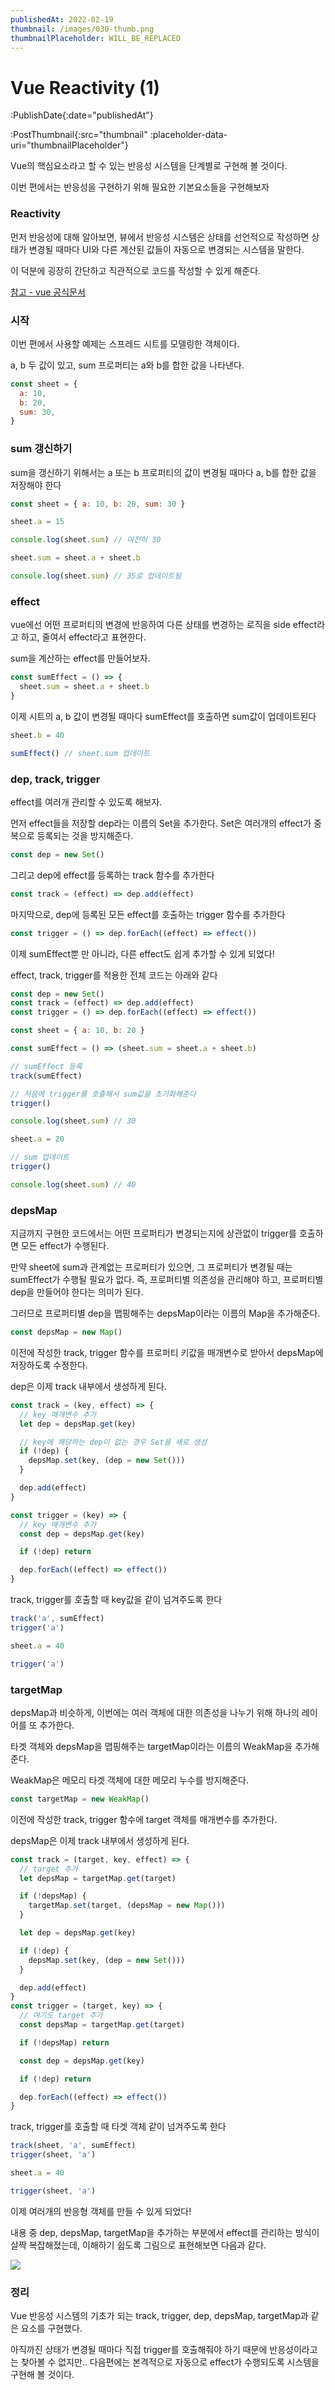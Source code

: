 ```yaml
---
publishedAt: 2022-02-19
thumbnail: /images/030-thumb.png
thumbnailPlaceholder: WILL_BE_REPLACED
---
```


# Vue Reactivity (1)

:PublishDate{:date="publishedAt"}

:PostThumbnail{:src="thumbnail" :placeholder-data-uri="thumbnailPlaceholder"}

Vue의 핵심요소라고 할 수 있는 반응성 시스템을 단계별로 구현해 볼 것이다.

이번 편에서는 반응성을 구현하기 위해 필요한 기본요소들을 구현해보자

### Reactivity

먼저 반응성에 대해 알아보면, 뷰에서 반응성 시스템은 상태를 선언적으로 작성하면 상태가 변경될 때마다 UI와 다른 계산된 값들이 자동으로 변경되는 시스템을 말한다.

이 덕분에 굉장히 간단하고 직관적으로 코드를 작성할 수 있게 해준다.

[참고 - vue 공식문서](https://vuejs.org/guide/extras/reactivity-in-depth.html)

### 시작

이번 편에서 사용할 예제는 스프레드 시트를 모델링한 객체이다.

a, b 두 값이 있고, sum 프로퍼티는 a와 b를 합한 값을 나타낸다.

```jsx
const sheet = {
  a: 10,
  b: 20,
  sum: 30,
}
```

### sum 갱신하기

sum을 갱신하기 위해서는 a 또는 b 프로퍼티의 값이 변경될 때마다 a, b를 합한 값을 저장해야 한다

```jsx
const sheet = { a: 10, b: 20, sum: 30 }

sheet.a = 15

console.log(sheet.sum) // 여전히 30

sheet.sum = sheet.a + sheet.b

console.log(sheet.sum) // 35로 업데이트됨
```

### effect

vue에선 어떤 프로퍼티의 변경에 반응하여 다른 상태를 변경하는 로직을 side effect라고 하고, 줄여서 effect라고 표현한다.

sum을 계산하는 effect를 만들어보자.

```jsx
const sumEffect = () => {
  sheet.sum = sheet.a + sheet.b
}
```

이제 시트의 a, b 값이 변경될 때마다 sumEffect를 호출하면 sum값이 업데이트된다

```jsx
sheet.b = 40

sumEffect() // sheet.sum 업데이트
```

### dep, track, trigger

effect를 여러개 관리할 수 있도록 해보자.

먼저 effect들을 저장할 dep라는 이름의 Set을 추가한다.
Set은 여러개의 effect가 중복으로 등록되는 것을 방지해준다.

```jsx
const dep = new Set()
```

그리고 dep에 effect를 등록하는 track 함수를 추가한다

```jsx
const track = (effect) => dep.add(effect)
```

마지막으로, dep에 등록된 모든 effect를 호출하는 trigger 함수를 추가한다

```jsx
const trigger = () => dep.forEach((effect) => effect())
```

이제 sumEffect뿐 만 아니라, 다른 effect도 쉽게 추가할 수 있게 되었다!

effect, track, trigger를 적용한 전체 코드는 아래와 같다

```jsx
const dep = new Set()
const track = (effect) => dep.add(effect)
const trigger = () => dep.forEach((effect) => effect())

const sheet = { a: 10, b: 20 }

const sumEffect = () => (sheet.sum = sheet.a + sheet.b)

// sumEffect 등록
track(sumEffect)

// 처음에 trigger를 호출해서 sum값을 초기화해준다
trigger()

console.log(sheet.sum) // 30

sheet.a = 20

// sum 업데이트
trigger()

console.log(sheet.sum) // 40
```

### depsMap

지금까지 구현한 코드에서는 어떤 프로퍼티가 변경되는지에 상관없이 trigger를 호출하면 모든 effect가 수행된다.

만약 sheet에 sum과 관계없는 프로퍼티가 있으면, 그 프로퍼티가 변경될 때는 sumEffect가 수행될 필요가 없다. 즉, 프로퍼티별 의존성을 관리해야 하고, 프로퍼티별 dep을 만들어야 한다는 의미가 된다.

그러므로 프로퍼티별 dep을 맵핑해주는 depsMap이라는 이름의 Map을 추가해준다.

```jsx
const depsMap = new Map()
```

이전에 작성한 track, trigger 함수를 프로퍼티 키값을 매개변수로 받아서 depsMap에 저장하도록 수정한다.

dep은 이제 track 내부에서 생성하게 된다.

```jsx
const track = (key, effect) => {
  // key 매개변수 추가
  let dep = depsMap.get(key)

  // key에 해당하는 dep이 없는 경우 Set을 새로 생성
  if (!dep) {
    depsMap.set(key, (dep = new Set()))
  }

  dep.add(effect)
}

const trigger = (key) => {
  // key 매개변수 추가
  const dep = depsMap.get(key)

  if (!dep) return

  dep.forEach((effect) => effect())
}
```

track, trigger를 호출할 때 key값을 같이 넘겨주도록 한다

```jsx
track('a', sumEffect)
trigger('a')

sheet.a = 40

trigger('a')
```

### targetMap

depsMap과 비슷하게, 이번에는 여러 객체에 대한 의존성을 나누기 위해 하나의 레이어를 또 추가한다.

타겟 객체와 depsMap을 맵핑해주는 targetMap이라는 이름의 WeakMap을 추가해준다.

WeakMap은 메모리 타겟 객체에 대한 메모리 누수를 방지해준다.

```jsx
const targetMap = new WeakMap()
```

이전에 작성한 track, trigger 함수에 target 객체를 매개변수를 추가한다.

depsMap은 이제 track 내부에서 생성하게 된다.

```jsx
const track = (target, key, effect) => {
  // target 추가
  let depsMap = targetMap.get(target)

  if (!depsMap) {
    targetMap.set(target, (depsMap = new Map()))
  }

  let dep = depsMap.get(key)

  if (!dep) {
    depsMap.set(key, (dep = new Set()))
  }

  dep.add(effect)
}
const trigger = (target, key) => {
  // 여기도 target 추가
  const depsMap = targetMap.get(target)

  if (!depsMap) return

  const dep = depsMap.get(key)

  if (!dep) return

  dep.forEach((effect) => effect())
}
```

track, trigger를 호출할 때 타겟 객체 같이 넘겨주도록 한다

```jsx
track(sheet, 'a', sumEffect)
trigger(sheet, 'a')

sheet.a = 40

trigger(sheet, 'a')
```

이제 여러개의 반응형 객체를 만들 수 있게 되었다!

내용 중 dep, depsMap, targetMap을 추가하는 부분에서 effect를 관리하는 방식이 살짝 복잡해졌는데, 이해하기 쉽도록 그림으로 표현해보면 다음과 같다.

![](/images/030-01.png)

### 정리

Vue 반응성 시스템의 기초가 되는 track, trigger, dep, depsMap, targetMap과 같은 요소를 구현했다.

아직까진 상태가 변경될 때마다 직접 trigger를 호출해줘야 하기 때문에 반응성이라고는 찾아볼 수 없지만..
다음편에는 본격적으로 자동으로 effect가 수행되도록 시스템을 구현해 볼 것이다.
